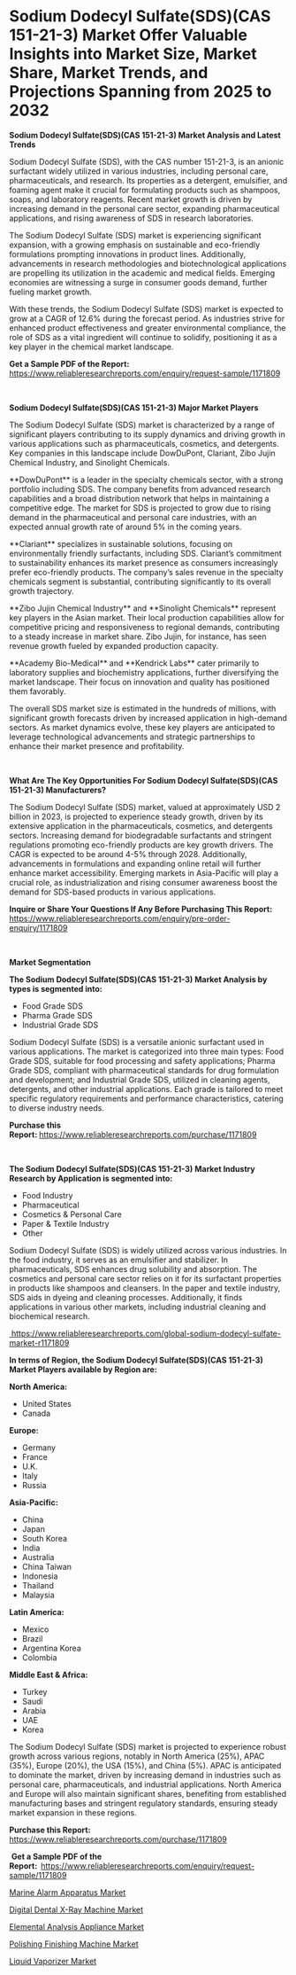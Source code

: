 <p><h1>Sodium Dodecyl Sulfate(SDS)(CAS 151-21-3) Market Offer Valuable Insights into Market Size, Market Share, Market Trends, and Projections Spanning from 2025 to 2032</h1></p><p><strong>Sodium Dodecyl Sulfate(SDS)(CAS 151-21-3) Market Analysis and Latest Trends</strong></p>
<p><p>Sodium Dodecyl Sulfate (SDS), with the CAS number 151-21-3, is an anionic surfactant widely utilized in various industries, including personal care, pharmaceuticals, and research. Its properties as a detergent, emulsifier, and foaming agent make it crucial for formulating products such as shampoos, soaps, and laboratory reagents. Recent market growth is driven by increasing demand in the personal care sector, expanding pharmaceutical applications, and rising awareness of SDS in research laboratories.</p><p>The Sodium Dodecyl Sulfate (SDS) market is experiencing significant expansion, with a growing emphasis on sustainable and eco-friendly formulations prompting innovations in product lines. Additionally, advancements in research methodologies and biotechnological applications are propelling its utilization in the academic and medical fields. Emerging economies are witnessing a surge in consumer goods demand, further fueling market growth.</p><p>With these trends, the Sodium Dodecyl Sulfate (SDS) market is expected to grow at a CAGR of 12.6% during the forecast period. As industries strive for enhanced product effectiveness and greater environmental compliance, the role of SDS as a vital ingredient will continue to solidify, positioning it as a key player in the chemical market landscape.</p></p>
<p><strong>Get a Sample PDF of the Report:&nbsp;</strong> <a href="https://www.reliableresearchreports.com/enquiry/request-sample/1171809?utm_campaign=2104&utm_medium=2&utm_source=Github&utm_content=ia&utm_term=02022025&utm_id=sodium-dodecyl-sulfatesdscas-151-21-3">https://www.reliableresearchreports.com/enquiry/request-sample/1171809</a></p>
<p>&nbsp;</p>
<p><strong>Sodium Dodecyl Sulfate(SDS)(CAS 151-21-3) Major Market Players</strong></p>
<p><p>The Sodium Dodecyl Sulfate (SDS) market is characterized by a range of significant players contributing to its supply dynamics and driving growth in various applications such as pharmaceuticals, cosmetics, and detergents. Key companies in this landscape include DowDuPont, Clariant, Zibo Jujin Chemical Industry, and Sinolight Chemicals.</p><p>**DowDuPont** is a leader in the specialty chemicals sector, with a strong portfolio including SDS. The company benefits from advanced research capabilities and a broad distribution network that helps in maintaining a competitive edge. The market for SDS is projected to grow due to rising demand in the pharmaceutical and personal care industries, with an expected annual growth rate of around 5% in the coming years.</p><p>**Clariant** specializes in sustainable solutions, focusing on environmentally friendly surfactants, including SDS. Clariant’s commitment to sustainability enhances its market presence as consumers increasingly prefer eco-friendly products. The company’s sales revenue in the specialty chemicals segment is substantial, contributing significantly to its overall growth trajectory.</p><p>**Zibo Jujin Chemical Industry** and **Sinolight Chemicals** represent key players in the Asian market. Their local production capabilities allow for competitive pricing and responsiveness to regional demands, contributing to a steady increase in market share. Zibo Jujin, for instance, has seen revenue growth fueled by expanded production capacity.</p><p>**Academy Bio-Medical** and **Kendrick Labs** cater primarily to laboratory supplies and biochemistry applications, further diversifying the market landscape. Their focus on innovation and quality has positioned them favorably.</p><p>The overall SDS market size is estimated in the hundreds of millions, with significant growth forecasts driven by increased application in high-demand sectors. As market dynamics evolve, these key players are anticipated to leverage technological advancements and strategic partnerships to enhance their market presence and profitability.</p></p>
<p>&nbsp;</p>
<p><strong>What Are The Key Opportunities For Sodium Dodecyl Sulfate(SDS)(CAS 151-21-3) Manufacturers?</strong></p>
<p><p>The Sodium Dodecyl Sulfate (SDS) market, valued at approximately USD 2 billion in 2023, is projected to experience steady growth, driven by its extensive application in the pharmaceuticals, cosmetics, and detergents sectors. Increasing demand for biodegradable surfactants and stringent regulations promoting eco-friendly products are key growth drivers. The CAGR is expected to be around 4-5% through 2028. Additionally, advancements in formulations and expanding online retail will further enhance market accessibility. Emerging markets in Asia-Pacific will play a crucial role, as industrialization and rising consumer awareness boost the demand for SDS-based products in various applications.</p></p>
<p><strong>Inquire or Share Your Questions If Any Before Purchasing This Report:</strong> <a href="https://www.reliableresearchreports.com/enquiry/pre-order-enquiry/1171809?utm_campaign=2104&utm_medium=2&utm_source=Github&utm_content=ia&utm_term=02022025&utm_id=sodium-dodecyl-sulfatesdscas-151-21-3">https://www.reliableresearchreports.com/enquiry/pre-order-enquiry/1171809</a></p>
<p>&nbsp;</p>
<p><strong>Market Segmentation</strong></p>
<p><strong>The Sodium Dodecyl Sulfate(SDS)(CAS 151-21-3) Market Analysis by types is segmented into:</strong></p>
<p><ul><li>Food Grade SDS</li><li>Pharma Grade SDS</li><li>Industrial Grade SDS</li></ul></p>
<p><p>Sodium Dodecyl Sulfate (SDS) is a versatile anionic surfactant used in various applications. The market is categorized into three main types: Food Grade SDS, suitable for food processing and safety applications; Pharma Grade SDS, compliant with pharmaceutical standards for drug formulation and development; and Industrial Grade SDS, utilized in cleaning agents, detergents, and other industrial applications. Each grade is tailored to meet specific regulatory requirements and performance characteristics, catering to diverse industry needs.</p></p>
<p><strong>Purchase this Report:&nbsp;</strong><a href="https://www.reliableresearchreports.com/purchase/1171809?utm_campaign=2104&utm_medium=2&utm_source=Github&utm_content=ia&utm_term=02022025&utm_id=sodium-dodecyl-sulfatesdscas-151-21-3">https://www.reliableresearchreports.com/purchase/1171809</a></p>
<p>&nbsp;</p>
<p><strong>The Sodium Dodecyl Sulfate(SDS)(CAS 151-21-3) Market Industry Research by Application is segmented into:</strong></p>
<p><ul><li>Food Industry</li><li>Pharmaceutical</li><li>Cosmetics & Personal Care</li><li>Paper & Textile Industry</li><li>Other</li></ul></p>
<p><p>Sodium Dodecyl Sulfate (SDS) is widely utilized across various industries. In the food industry, it serves as an emulsifier and stabilizer. In pharmaceuticals, SDS enhances drug solubility and absorption. The cosmetics and personal care sector relies on it for its surfactant properties in products like shampoos and cleansers. In the paper and textile industry, SDS aids in dyeing and cleaning processes. Additionally, it finds applications in various other markets, including industrial cleaning and biochemical research.</p></p>
<p><a href="https://www.reliableresearchreports.com/global-sodium-dodecyl-sulfate-market-r1171809?utm_campaign=2104&utm_medium=2&utm_source=Github&utm_content=ia&utm_term=02022025&utm_id=sodium-dodecyl-sulfatesdscas-151-21-3">&nbsp;https://www.reliableresearchreports.com/global-sodium-dodecyl-sulfate-market-r1171809</a></p>
<p><strong>In terms of Region, the Sodium Dodecyl Sulfate(SDS)(CAS 151-21-3) Market Players available by Region are:</strong></p>
<p>
    <p> <strong> North America: </strong>
        <ul>
            <li>United States</li>
            <li>Canada</li>
        </ul>
        </p> 
    <p> <strong> Europe: </strong>
        <ul>
            <li>Germany</li>
            <li>France</li>
            <li>U.K.</li>
            <li>Italy</li>
            <li>Russia</li>
        </ul>
        </p> 
    <p> <strong> Asia-Pacific: </strong>
        <ul>
            <li>China</li>
            <li>Japan</li>
            <li>South Korea</li>
            <li>India</li>
            <li>Australia</li>
            <li>China Taiwan</li>
            <li>Indonesia</li>
            <li>Thailand</li>
            <li>Malaysia</li>
        </ul>
        </p> 
    <p> <strong> Latin America: </strong>
        <ul>
            <li>Mexico</li>
            <li>Brazil</li>
            <li>Argentina Korea</li>
            <li>Colombia</li>
        </ul>
        </p> 
    <p> <strong> Middle East & Africa: </strong>
        <ul>
            <li>Turkey</li>
            <li>Saudi</li>
            <li>Arabia</li>
            <li>UAE</li>
            <li>Korea</li>
        </ul>
    </p>
    </p>
<p><p>The Sodium Dodecyl Sulfate (SDS) market is projected to experience robust growth across various regions, notably in North America (25%), APAC (35%), Europe (20%), the USA (15%), and China (5%). APAC is anticipated to dominate the market, driven by increasing demand in industries such as personal care, pharmaceuticals, and industrial applications. North America and Europe will also maintain significant shares, benefiting from established manufacturing bases and stringent regulatory standards, ensuring steady market expansion in these regions.</p></p>
<p><strong>Purchase this Report: </strong><a href="https://www.reliableresearchreports.com/purchase/1171809?utm_campaign=2104&utm_medium=2&utm_source=Github&utm_content=ia&utm_term=02022025&utm_id=sodium-dodecyl-sulfatesdscas-151-21-3">https://www.reliableresearchreports.com/purchase/1171809</a></p>
<p>&nbsp;<strong>Get a Sample PDF of the Report:&nbsp;&nbsp;</strong><a href="https://www.reliableresearchreports.com/enquiry/request-sample/1171809?utm_campaign=2104&utm_medium=2&utm_source=Github&utm_content=ia&utm_term=02022025&utm_id=sodium-dodecyl-sulfatesdscas-151-21-3">https://www.reliableresearchreports.com/enquiry/request-sample/1171809</a></p>
<p><strong></strong></p>
<p><p><a href="https://www.linkedin.com/pulse/marine-alarm-apparatus-market-report-2025-2032-highlights-9pvaf?utm_campaign=2104&utm_medium=2&utm_source=Github&utm_content=ia&utm_term=02022025&utm_id=sodium-dodecyl-sulfatesdscas-151-21-3">Marine Alarm Apparatus Market</a></p><p><a href="https://www.linkedin.com/pulse/digital-dental-x-ray-machine-market-size-analysis-2025-2032-1tsbf?utm_campaign=2104&utm_medium=2&utm_source=Github&utm_content=ia&utm_term=02022025&utm_id=sodium-dodecyl-sulfatesdscas-151-21-3">Digital Dental X-Ray Machine Market</a></p><p><a href="https://www.linkedin.com/pulse/industry-strategies-opportunities-elemental-analysis-appliance-76guf?utm_campaign=2104&utm_medium=2&utm_source=Github&utm_content=ia&utm_term=02022025&utm_id=sodium-dodecyl-sulfatesdscas-151-21-3">Elemental Analysis Appliance Market</a></p><p><a href="https://www.linkedin.com/pulse/exploring-polishing-finishing-machine-market-dynamics-projected-fljkf?utm_campaign=2104&utm_medium=2&utm_source=Github&utm_content=ia&utm_term=02022025&utm_id=sodium-dodecyl-sulfatesdscas-151-21-3">Polishing Finishing Machine Market</a></p><p><a href="https://www.linkedin.com/pulse/liquid-vaporizer-market-research-report-projected-growth-ug9ff?utm_campaign=2104&utm_medium=2&utm_source=Github&utm_content=ia&utm_term=02022025&utm_id=sodium-dodecyl-sulfatesdscas-151-21-3">Liquid Vaporizer Market</a></p></p>